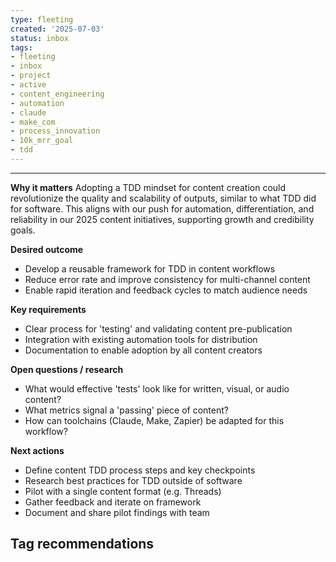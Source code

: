 ```yaml
---
type: fleeting
created: '2025-07-03'
status: inbox
tags:
- fleeting
- inbox
- project
- active
- content_engineering
- automation
- claude
- make_com
- process_innovation
- 10k_mrr_goal
- tdd
---
```





---


**Why it matters** Adopting a TDD mindset for content creation could revolutionize the quality and scalability of outputs, similar to what TDD did for software. This aligns with our push for automation, differentiation, and reliability in our 2025 content initiatives, supporting growth and credibility goals.

**Desired outcome**

- Develop a reusable framework for TDD in content workflows
- Reduce error rate and improve consistency for multi-channel content
- Enable rapid iteration and feedback cycles to match audience needs

**Key requirements**

- Clear process for 'testing' and validating content pre-publication
- Integration with existing automation tools for distribution
- Documentation to enable adoption by all content creators

**Open questions / research**

- What would effective 'tests' look like for written, visual, or audio content?
- What metrics signal a 'passing' piece of content?
- How can toolchains (Claude, Make, Zapier) be adapted for this workflow?

**Next actions**

- Define content TDD process steps and key checkpoints
- Research best practices for TDD outside of software
- Pilot with a single content format (e.g. Threads)
- Gather feedback and iterate on framework
- Document and share pilot findings with team

## Tag recommendations


